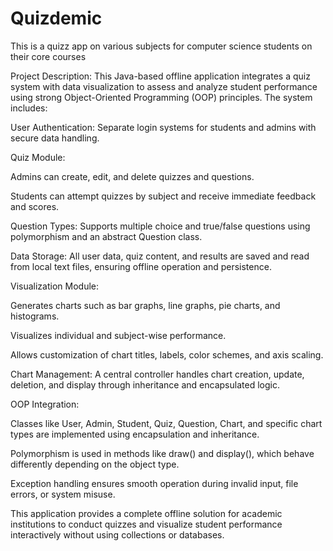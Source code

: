 # Quizdemic
This is a quizz app on various subjects for computer science students on their core courses 

Project Description:
This Java-based offline application integrates a quiz system with data visualization to assess and analyze student performance using strong Object-Oriented Programming (OOP) principles. The system includes:

User Authentication: Separate login systems for students and admins with secure data handling.

Quiz Module:

Admins can create, edit, and delete quizzes and questions.

Students can attempt quizzes by subject and receive immediate feedback and scores.

Question Types: Supports multiple choice and true/false questions using polymorphism and an abstract Question class.

Data Storage: All user data, quiz content, and results are saved and read from local text files, ensuring offline operation and persistence.

Visualization Module:

Generates charts such as bar graphs, line graphs, pie charts, and histograms.

Visualizes individual and subject-wise performance.

Allows customization of chart titles, labels, color schemes, and axis scaling.

Chart Management: A central controller handles chart creation, update, deletion, and display through inheritance and encapsulated logic.

OOP Integration:

Classes like User, Admin, Student, Quiz, Question, Chart, and specific chart types are implemented using encapsulation and inheritance.

Polymorphism is used in methods like draw() and display(), which behave differently depending on the object type.

Exception handling ensures smooth operation during invalid input, file errors, or system misuse.

This application provides a complete offline solution for academic institutions to conduct quizzes and visualize student performance interactively without using collections or databases.



